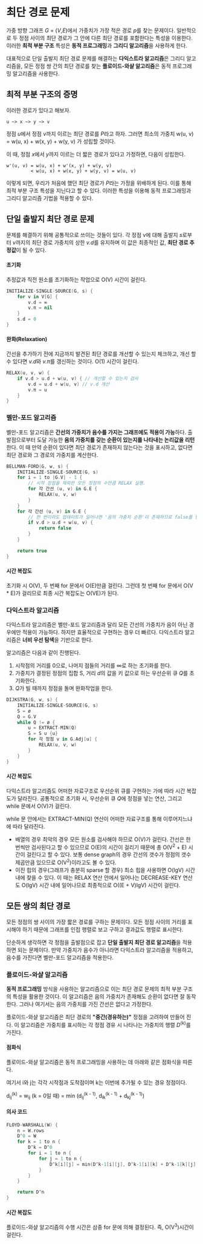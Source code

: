 # 최단 경로 문제
가중 방향 그래프 *G* = (*V*,*E*)에서 가중치가 가장 적은 경로 *p*를 찾는 문제이다. 일반적으로 두 정점 사이의 최단 경로가 그 안에 다른 최단 경로를 포함한다는 특성을 이용한다. 이러한 **최적 부분 구조** 특성은 **동적 프로그래밍**과 **그리디 알고리즘**을 사용하게 한다.

대표적으로 단일 출발지 최단 경로 문제를 해결하는 **다익스트라 알고리즘**은 그리디 알고리즘을, 모든 정점 쌍 간의 최단 경로를 찾는 **플로이드-와샬 알고리즘**은 동적 프로그래밍 알고리즘을 사용한다.

## 최적 부분 구조의 증명
이러한 경로가 있다고 해보자.
``` 
u ~> x ~> y ~> v
```

정점 *u*에서 정점 *v*까지 이르는 최단 경로를 *P*라고 하자.
그러면 최소의 가중치 w(u, v) = w(u, x) + w(x, y) + w(y, v) 가 성립할 것이다.

이 때, 정점 *x*에서 *y*까지 이르는 더 짧은 경로가 있다고 가정하면, 다음이 성립한다.

``` 
w'(u, v) = w(u, x) + w'(x, y) + w(y, v)
         < w(u, x) + w(x, y) + w(y, v) = w(u, v)
```
이렇게 되면, 우리가 처음에 했던 최단 경로가 *P*라는 가정을 위배하게 된다. 이를 통해 최적 부분 구조 특성을 지닌다고 할 수 있다. 이러한 특성을 이용해 동적 프로그래밍과 그리디 알고리즘 기법을 적용할 수 있다.
                    
## 단일 출발지 최단 경로 문제
문제를 해결하기 위해 공통적으로 쓰이는 것들이 있다. 각 정점 v에 대해 출발지 *s*로부터 *v*까지의 최단 경로 가중치의 상한 *v.d*를 유지하며 이 값은 최종적인 값, **최단 경로 추정값**이 될 수 있다.

#### 초기화
추정값과 직전 원소를 초기화하는 작업으로 O(V) 시간이 걸린다.

``` Swift
INITIALIZE-SINGLE-SOURCE(G, s) {
    for v in V[G] {
        v.d = ∞
        v.π = nil
    }
    s.d = 0
}
```

#### 완화(Relaxation)
간선을 추가하기 전에 지금까지 발견된 최단 경로를 개선할 수 있는지 체크하고, 개선 할 수 있다면 *v.d*와 *v.π*를 갱신하는 것이다. O(1) 시간이 걸린다.

``` Swift
RELAX(u, v, w) {
    if v.d > u.d + w(u, v) { // 개선할 수 있는지 검사
        v.d = u.d + w(u, v) // v.d 개선
        v.π = u
    }
}
```
### 벨만-포드 알고리즘
벨만-포드 알고리즘은 **간선의 가중치가 음수를 가지는 그래프에도 적용이 가능**하다. 출발점으로부터 도달 가능한 **음의 가중치를 갖는 순환이 있는지를 나타내는 논리값을 리턴**한다. 이 때 만약 순환이 있다면 최단 경로가 존재하지 않는다는 것을 표시하고, 없다면 최단 경로와 그 경로의 가중치를 계산한다. 

``` Swift
BELLMAN-FORD(G, w, s) {
    INITIALIZE-SINGLE-SOURCE(G, s)
    for i = 1 to |G.V| - 1 {
        // 시작 정점을 제외한 모든 정점의 수만큼 RELAX 실행.
        for 각 간선 (u, v) in G.E { 
            RELAX(u, v, w)
        }
    }
    for 각 간선 (u, v) in G.E {
        // 한 번이라도 업데이트가 일어나면 '음의 가중치 순환'이 존재하므로 false를 반환.
        if v.d > u.d + w(u, v) {
            return false 
        }
    }
    
    return true
}
```

#### 시간 복잡도
초기화 시 O(V), 두 번째 for 문에서 O(E)만큼 걸린다. 그런데 첫 번째 for 문에서 O(V * E)가 걸리므로 최종 시간 복잡도는 O(VE)가 된다.

### 다익스트라 알고리즘
다익스트라 알고리즘은 벨만-포드 알고리즘과 달리 모든 간선의 가중치가 음이 아닌 경우에만 적용이 가능하다. 하지만 효율적으로 구현하는 경우 더 빠르다. 다익스트라 알고리즘은 **너비 우선 탐색**을 기반으로 한다.

알고리즘은 다음과 같이 진행된다.

1. 시작점의 거리를 0으로, 나머지 점들의 거리를 ∞로 하는 초기화를 한다.
2. 가중치가 결정된 정점의 집합 S, 거리 *d*의 값을 키 값으로 하는 우선순위 큐 *Q*를 초기화한다.
3. *Q*가 빌 때까지 정점을 돌며 완화작업을 한다.

``` Swift
DIJKSTRA(G, w, s) {
    INITIALIZE-SINGLE-SOURCE(G, s)
    S = ø
    Q = G.V
    while Q != ø {
        u = EXTRACT-MIN(Q)
        S = S ∪ {u}
        for 각 정점 v in G.Adj[u] {
            RELAX(u, v, w)
        }
    }
}
```

#### 시간 복잡도
다익스트라 알고리즘도 어떠한 자료구조로 우선순위 큐를 구현하는 가에 따라 시간 복잡도가 달라진다.
공통적으로 초기화 시, 우선순위 큐 *Q*에 정점을 넣는 연산, 그리고 while 문에서 O(V)가 걸린다.

while 문 안에서는 EXTRACT-MIN(Q) 연산이 어떠한 자료구조를 통해 이루어지느냐에 따라 달라진다.

- 배열의 경우
최악의 경우 모든 원소를 검사해야 하므로 O(V)가 걸린다. 간선은 한 번씩만 검사된다고 할 수 있으므로 O(E)의 시간이 걸리기 때문에 총 O(V<sup>2</sup> + E) 시간이 걸린다고 할 수 있다. 보통 dense graph의 경우 간선의 갯수가 정점의 갯수 제곱만큼 있으므로 O(V<sup>2</sup>)이라고도 볼 수 있다.
- 이진 힙의 경우(그래프가 충분히 sparse 할 경우)
최소 힙을 사용하면 O(lgV) 시간 내에 찾을 수 있다. 이 때는 RELAX 연산 안에서 일어나는 DECREASE-KEY 연산도 O(lgV) 시간 내에 일어나므로 최종적으로 O((E + V)lgV) 시간이 걸린다.

## 모든 쌍의 최단 경로
모든 정점의 쌍 사이의 가장 짧은 경로를 구하는 문제이다. 모든 정점 사이의 거리를 표시해야 하기 때문에 그래프를 인접 행렬로 보고 구하고 결과값도 행렬로 표시한다.

단순하게 생각하면 각 정점을 출발점으로 잡고 **단일 출발지 최단 경로 알고리즘**을 적용하면 되는 문제이다. 만약 가중치가 음수가 아니라면 다익스트라 알고리즘을 적용하고, 음수를 가진다면 벨만-포드 알고리즘을 적용한다.

### 플로이드-와샬 알고리즘
**동적 프로그래밍** 방식을 사용하는 알고리즘으로 이는 최단 경로 문제의 최적 부분 구조의 특성을 활용한 것이다. 이 알고리즘은 음의 가중치가 존재해도 순환이 없다면 잘 동작한다. 그러나 여기서는 음의 가중치를 가진 간선은 없다고 가정한다.

플로이드-와샬 알고리즘은 최단 경로의 **"중간(경유하는)"** 정점을 고려하여 만들어 진다. 이 알고리즘은 가중치를 표시하는 각 정점 경유 시 나타나는 가중치의 행렬 *D*<sup>(k)</sup>를 가진다.

#### 점화식
플로이드-와샬 알고리즘은 동적 프로그래밍을 사용하는 데 아래와 같은 점화식을 따른다.

여기서 i와 j는 각각 시작점과 도착점이며 k는 이번에 추가될 수 있는 경유 정점이다.

d<sub>ij</sub><sup>(k)</sup> 
= w<sub>ij</sub> (k = 0일 때)
= min (d<sub>ij</sub><sup>(k - 1)</sup>, d<sub>ik</sub><sup>(k - 1)</sup> + d<sub>kj</sub><sup>(k - 1)</sup>)

#### 의사 코드
``` Swift
FLOYD-WARSHALL(W) {
    n = W.rows
    D^0 = W
    for k = 1 to n {
        D^k = D^0
        for i = 1 to n {
            for j = 1 to n {
                D^k[i][j] = min(D^k-1[i][j], D^k-1[i][k] + D^k-1[k][j])
            }
        }
    }

    return D^n
}
```

#### 시간 복잡도
플로이드-와샬 알고리즘의 수행 시간은 삼중 for 문에 의해 결정된다. 즉, O(V<sup>3</sup>)시간이 걸린다.